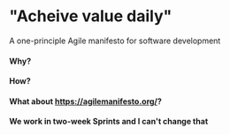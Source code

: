 # "Acheive value daily"

A one-principle Agile manifesto for software development

#### Why?

#### How?

#### What about https://agilemanifesto.org/?

#### We work in two-week Sprints and I can't change that
